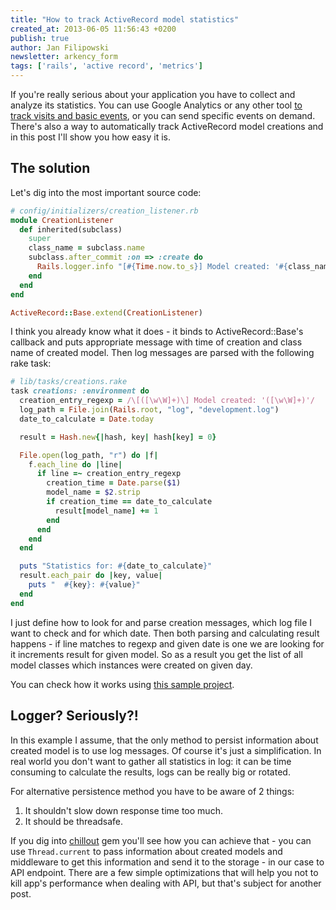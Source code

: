 ```yaml
---
title: "How to track ActiveRecord model statistics"
created_at: 2013-06-05 11:56:43 +0200
publish: true
author: Jan Filipowski
newsletter: arkency_form
tags: ['rails', 'active record', 'metrics']
---
```


If you're really serious about your application you have to collect and analyze its statistics. You can use Google Analytics or any other tool [to track visits and basic events](http://blog.arkency.com/2012/12/google-analytics-for-developers/), or you can send specific events on demand. There's also a way to automatically track ActiveRecord model creations and in this post I'll show you how easy it is.

<!-- more -->

## The solution

Let's dig into the most important source code:

```ruby
# config/initializers/creation_listener.rb
module CreationListener
  def inherited(subclass)
    super
    class_name = subclass.name
    subclass.after_commit :on => :create do
      Rails.logger.info "[#{Time.now.to_s}] Model created: '#{class_name}'"
    end
  end
end

ActiveRecord::Base.extend(CreationListener)
```

I think you already know what it does - it binds to ActiveRecord::Base's callback and puts appropriate message with time of creation and class name of created model. Then log messages are parsed with the following rake task:

```ruby
# lib/tasks/creations.rake
task creations: :environment do
  creation_entry_regexp = /\[([\w\W]+)\] Model created: '([\w\W]+)'/
  log_path = File.join(Rails.root, "log", "development.log")
  date_to_calculate = Date.today

  result = Hash.new{|hash, key| hash[key] = 0}

  File.open(log_path, "r") do |f|
    f.each_line do |line|
      if line =~ creation_entry_regexp
        creation_time = Date.parse($1)
        model_name = $2.strip
        if creation_time == date_to_calculate
          result[model_name] += 1
        end
      end
    end
  end

  puts "Statistics for: #{date_to_calculate}"
  result.each_pair do |key, value|
    puts "  #{key}: #{value}"
  end
end

```

I just define how to look for and parse creation messages, which log file I want to check and for which date. Then both parsing and calculating result happens - if line matches to regexp and given date is one we are looking for it increments result for given model. So as a result you get the list of all model classes which instances were created on given day.

You can check how it works using [this sample project](https://github.com/chilloutio/creations_counting_rails_example).

## Logger? Seriously?!

In this example I assume, that the only method to persist information about created model is to use log messages. Of course it's just a simplification. In real world you don't want to gather all statistics in log: it can be time consuming to calculate the results, logs can be really big or rotated.

For alternative persistence method you have to be aware of 2 things:

1. It shouldn't slow down response time too much.
2. It should be threadsafe.

If you dig into [chillout](https://github.com/chilloutio/chillout) gem you'll see how you can achieve that - you can use ```Thread.current``` to pass information about created models and middleware to get this information and send it to the storage - in our case to API endpoint. There are a few simple optimizations that will help you not to kill app's performance when dealing with API, but that's subject for another post.
